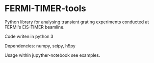 # FERMI-TIMER-tools
Python library for analysing transient grating experiments conducted at FERMI's EIS-TIMER beamline.

Code writen in python 3

Dependencies:
numpy, scipy, h5py

Usage within jupyther-notebook see examples.
